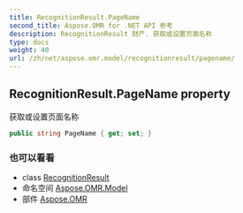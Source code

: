 ```yaml
---
title: RecognitionResult.PageName
second_title: Aspose.OMR for .NET API 参考
description: RecognitionResult 财产. 获取或设置页面名称
type: docs
weight: 40
url: /zh/net/aspose.omr.model/recognitionresult/pagename/
---
```

## RecognitionResult.PageName property

获取或设置页面名称

```csharp
public string PageName { get; set; }
```

### 也可以看看

* class [RecognitionResult](../)
* 命名空间 [Aspose.OMR.Model](../../recognitionresult/)
* 部件 [Aspose.OMR](../../../)


